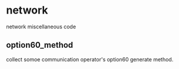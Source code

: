 # network
network miscellaneous code 

## option60_method
collect somoe communication operator's option60 generate method.
